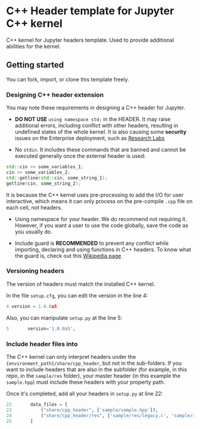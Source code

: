 # C++ Header template for Jupyter C++ kernel

C++ kernel for Jupyter headers template. Used to provide additional abilities for the kernel.

## Getting started

You can fork, import, or clone this template freely.

### Designing C++ header extension

You may note these requirements in designing a C++ header for Jupyter.

* **DO NOT USE** `using namespace std;` in the HEADER. It may raise additional errors, including conflict with other headers, resulting in undefined states of the whole kernel. It is also causing some **security** issues on the Enterprise deployment, such as [Research Labs](https://github.com/TheFlightSims/research-labs)

* No `stdin`. It includes these commands that are banned and cannot be executed generally once the external header is used:

```C++
std::cin >> some_variables_1;
cin >> some_variables_2;
std::getline(std::cin, some_string_1);
getline(cin, some_string_2);
```

It is because the C++ kernel uses pre-processing to add the I/O for user interactive, which means it can only process on the pre-compile `.cpp` file on each cell, not headers.

* Using namespace for your header. We do recommend not requiring it. However, if you want a user to use the code globally, save the code as you usually do.

* Include guard is **RECOMMENDED** to prevent any conflict while importing, declaring and using functions in C++ headers. To know what the guard is, check out this [Wikipedia page](https://en.wikipedia.org/wiki/Include_guard)

### Versioning headers

The version of headers must match the installed C++ kernel.

In the file `setup.cfg`, you can edit the version in the line 4:

```python
4 version = 1.0.0a5
```

Also, you can manipulate `setup.py` at the line 5:

```python
5       version='1.0.0a5',
```

### Include header files into

The C++ kernel can only interpret headers under the `{environment_path}/share/cpp_header`, but not in the sub-folders. If you want to include headers that are also in the subfolder (for example, in this repo, in the `sample/res` folder), your master header (in this example the `sample.hpp`) must include these headers with your property path.

Once it's completed, add all your headers in `setup.py` at line 22:

```python
22       data_files = [
23           ("share/cpp_header", ['sample/sample.hpp']),
24           ("share/cpp_header/res", ['sample/res/legacy.c', 'sample/res/linker.hpp'])
25       ]
```
